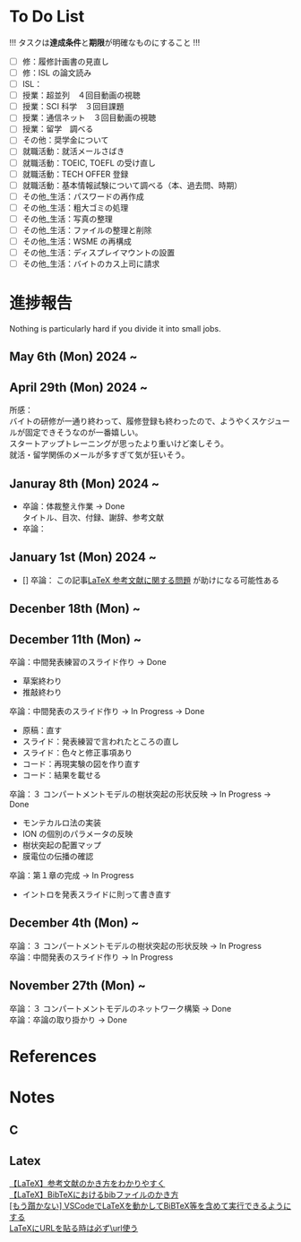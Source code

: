# To Do List
!!! タスクは**達成条件**と**期限**が明確なものにすること !!!

- [ ] 修：履修計画書の見直し
- [ ] 修：ISL の論文読み
- [ ] ISL：
- [ ] 授業：超並列　４回目動画の視聴
- [ ] 授業：SCI 科学　３回目課題
- [ ] 授業：通信ネット　３回目動画の視聴
- [ ] 授業：留学　調べる
- [ ] その他：奨学金について
- [ ] 就職活動：就活メールさばき
- [ ] 就職活動：TOEIC, TOEFL の受け直し
- [ ] 就職活動：TECH OFFER 登録
- [ ] 就職活動：基本情報試験について調べる（本、過去問、時期）
- [ ] その他_生活：パスワードの再作成
- [ ] その他_生活：粗大ゴミの処理
- [ ] その他_生活：写真の整理
- [ ] その他_生活：ファイルの整理と削除
- [ ] その他_生活：WSME の再構成
- [ ] その他_生活：ディスプレイマウントの設置
- [ ] その他_生活：バイトのカス上司に請求
# 進捗報告
Nothing is particularly hard if you divide it into small jobs.
## May 6th (Mon) 2024 ~

## April 29th (Mon) 2024 ~
所感：  
バイトの研修が一通り終わって、履修登録も終わったので、ようやくスケジュールが固定できそうなのが一番嬉しい。  
スタートアップトレーニングが思ったより重いけど楽しそう。  
就活・留学関係のメールが多すぎて気が狂いそう。
## Januray 8th (Mon) 2024 ~
 - 卒論：体裁整え作業  → Done  
   タイトル、目次、付録、謝辞、参考文献
- 卒論：
## January 1st (Mon) 2024 ~
 - [] 卒論：
   この記事[LaTeX 参考文献に関する問題](https://superuser.com/questions/1476212/latex-issue-with-biblography) が助けになる可能性ある
## Decenber 18th (Mon) ~
## December 11th (Mon) ~
卒論：中間発表練習のスライド作り → Done  
 - 草案終わり
 - 推敲終わり

卒論：中間発表のスライド作り → In Progress → Done  
 - 原稿：直す
 - スライド：発表練習で言われたところの直し
 - スライド：色々と修正事項あり
 - コード：再現実験の図を作り直す
 - コード：結果を載せる

卒論：３ コンパートメントモデルの樹状突起の形状反映  → In Progress → Done  
 - モンテカルロ法の実装
 - ION の個別のパラメータの反映
 - 樹状突起の配置マップ
 - 膜電位の伝播の確認

卒論：第１章の完成 → In Progress  
 - イントロを発表スライドに則って書き直す

## December 4th (Mon) ~
卒論：３ コンパートメントモデルの樹状突起の形状反映 → In Progress  
卒論：中間発表のスライド作り → In Progress  
## November 27th (Mon) ~
卒論：３ コンパートメントモデルのネットワーク構築 → Done  
卒論：卒論の取り掛かり → Done  

# References


# Notes
## C

## Latex
[【LaTeX】参考文献のかき方をわかりやすく](https://mathlandscape.com/latex-cite/)  
[【LaTeX】BibTeXにおけるbibファイルのかき方](https://mathlandscape.com/latex-bib/)  
[[もう躓かない] VSCodeでLaTeXを動かしてBiBTeX等を含めて実行できるようにする](https://qiita.com/YokoPhys-h/items/227ab79551802fbf641c)  
[LaTeXにURLを貼る時は必ず\url使う](https://tm23forest.com/contents/latex-url-paste)

